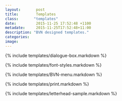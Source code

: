 ```yaml
---
layout:       post
title:        Templates
class:       "templates"
date:         2015-11-25 17:52:48 +1100
metadate:     2015-11-25T17:52:48+11:00
description: "BVN designed templates."
categories:      
image:        
---
```


{% include templates/dialogue-box.markdown %}

{% include templates/font-styles.markdown %}

{% include templates/BVN-menu.markdown %}

{% include templates/print.markdown %}

{% include templates/letterhead-sample.markdown %}
